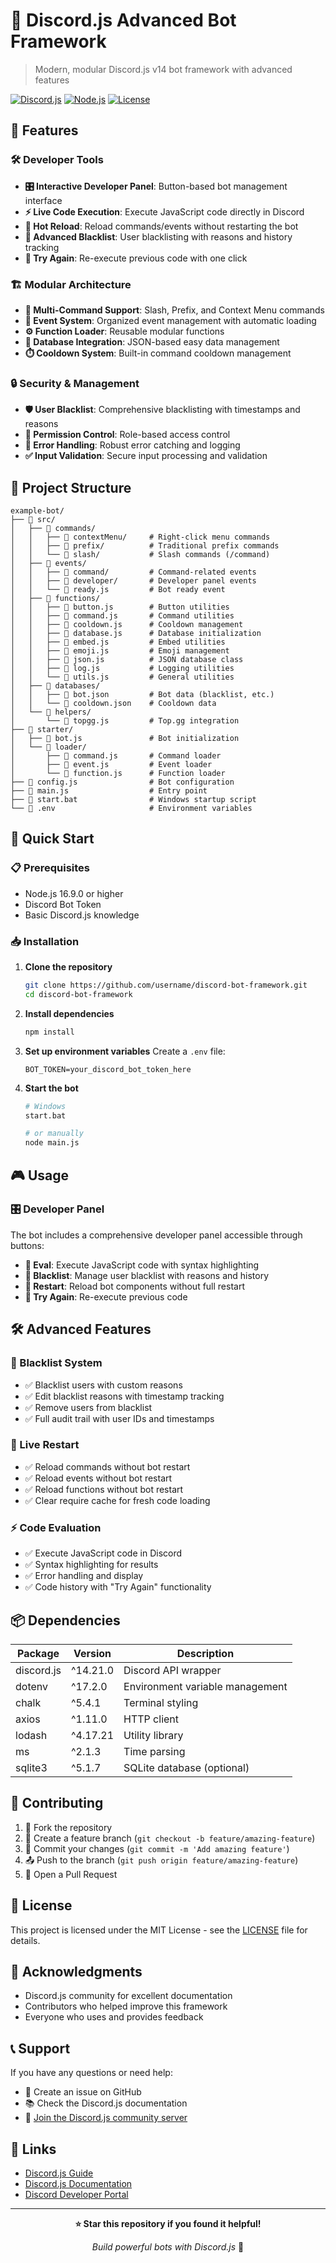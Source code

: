 # 🤖 Discord.js Advanced Bot Framework

> Modern, modular Discord.js v14 bot framework with advanced features

[![Discord.js](https://img.shields.io/badge/discord.js-v14.21.0-blue.svg)](https://discord.js.org/)
[![Node.js](https://img.shields.io/badge/node.js-16.9.0+-green.svg)](https://nodejs.org/)
[![License](https://img.shields.io/badge/license-MIT-blue.svg)](LICENSE)

## 🌟 Features

### 🛠️ Developer Tools
- **🎛️ Interactive Developer Panel**: Button-based bot management interface
- **⚡ Live Code Execution**: Execute JavaScript code directly in Discord
- **🔄 Hot Reload**: Reload commands/events without restarting the bot
- **🖤 Advanced Blacklist**: User blacklisting with reasons and history tracking
- **🔁 Try Again**: Re-execute previous code with one click

### 🏗️ Modular Architecture
- **📝 Multi-Command Support**: Slash, Prefix, and Context Menu commands
- **🎯 Event System**: Organized event management with automatic loading
- **⚙️ Function Loader**: Reusable modular functions
- **💾 Database Integration**: JSON-based easy data management
- **⏱️ Cooldown System**: Built-in command cooldown management

### 🔒 Security & Management
- **🛡️ User Blacklist**: Comprehensive blacklisting with timestamps and reasons
- **👮 Permission Control**: Role-based access control
- **🚨 Error Handling**: Robust error catching and logging
- **✅ Input Validation**: Secure input processing and validation

## 📂 Project Structure

```
example-bot/
├── 📁 src/
│   ├── 📁 commands/
│   │   ├── 📁 contextMenu/     # Right-click menu commands
│   │   ├── 📁 prefix/          # Traditional prefix commands
│   │   └── 📁 slash/           # Slash commands (/command)
│   ├── 📁 events/
│   │   ├── 📁 command/         # Command-related events
│   │   ├── 📁 developer/       # Developer panel events
│   │   └── 📄 ready.js         # Bot ready event
│   ├── 📁 functions/
│   │   ├── 📄 button.js        # Button utilities
│   │   ├── 📄 command.js       # Command utilities
│   │   ├── 📄 cooldown.js      # Cooldown management
│   │   ├── 📄 database.js      # Database initialization
│   │   ├── 📄 embed.js         # Embed utilities
│   │   ├── 📄 emoji.js         # Emoji management
│   │   ├── 📄 json.js          # JSON database class
│   │   ├── 📄 log.js           # Logging utilities
│   │   └── 📄 utils.js         # General utilities
│   ├── 📁 databases/
│   │   ├── 📄 bot.json         # Bot data (blacklist, etc.)
│   │   └── 📄 cooldown.json    # Cooldown data
│   └── 📁 helpers/
│       └── 📄 topgg.js         # Top.gg integration
├── 📁 starter/
│   ├── 📄 bot.js               # Bot initialization
│   └── 📁 loader/
│       ├── 📄 command.js       # Command loader
│       ├── 📄 event.js         # Event loader
│       └── 📄 function.js      # Function loader
├── 📄 config.js                # Bot configuration
├── 📄 main.js                  # Entry point
├── 📄 start.bat                # Windows startup script
└── 📄 .env                     # Environment variables
```

## 🚀 Quick Start

### 📋 Prerequisites
- Node.js 16.9.0 or higher
- Discord Bot Token
- Basic Discord.js knowledge

### 📥 Installation

1. **Clone the repository**
   ```bash
   git clone https://github.com/username/discord-bot-framework.git
   cd discord-bot-framework
   ```

2. **Install dependencies**
   ```bash
   npm install
   ```

3. **Set up environment variables**
   Create a `.env` file:
   ```env
   BOT_TOKEN=your_discord_bot_token_here
   ```

4. **Start the bot**
   ```bash
   # Windows
   start.bat
   
   # or manually
   node main.js
   ```

## 🎮 Usage

### 🎛️ Developer Panel
The bot includes a comprehensive developer panel accessible through buttons:

- **🔧 Eval**: Execute JavaScript code with syntax highlighting
- **🖤 Blacklist**: Manage user blacklist with reasons and history
- **🔄 Restart**: Reload bot components without full restart
- **🔁 Try Again**: Re-execute previous code

## 🛠️ Advanced Features

### 🖤 Blacklist System
- ✅ Blacklist users with custom reasons
- ✅ Edit blacklist reasons with timestamp tracking
- ✅ Remove users from blacklist
- ✅ Full audit trail with user IDs and timestamps

### 🔄 Live Restart
- ✅ Reload commands without bot restart
- ✅ Reload events without bot restart
- ✅ Reload functions without bot restart
- ✅ Clear require cache for fresh code loading

### ⚡ Code Evaluation
- ✅ Execute JavaScript code in Discord
- ✅ Syntax highlighting for results
- ✅ Error handling and display
- ✅ Code history with "Try Again" functionality

## 📦 Dependencies

| Package | Version | Description |
|---------|---------|-------------|
| discord.js | ^14.21.0 | Discord API wrapper |
| dotenv | ^17.2.0 | Environment variable management |
| chalk | ^5.4.1 | Terminal styling |
| axios | ^1.11.0 | HTTP client |
| lodash | ^4.17.21 | Utility library |
| ms | ^2.1.3 | Time parsing |
| sqlite3 | ^5.1.7 | SQLite database (optional) |

## 🤝 Contributing

1. 🍴 Fork the repository
2. 🌿 Create a feature branch (`git checkout -b feature/amazing-feature`)
3. 💾 Commit your changes (`git commit -m 'Add amazing feature'`)
4. 📤 Push to the branch (`git push origin feature/amazing-feature`)
5. 🔄 Open a Pull Request

## 📄 License

This project is licensed under the MIT License - see the [LICENSE](LICENSE) file for details.

## 🙏 Acknowledgments

- Discord.js community for excellent documentation
- Contributors who helped improve this framework
- Everyone who uses and provides feedback

## 📞 Support

If you have any questions or need help:

- 🐛 Create an issue on GitHub
- 📚 Check the Discord.js documentation
- 💬 [Join the Discord.js community server](https://discord.gg/M88Yds6zTJ)

## 🔗 Links

- [Discord.js Guide](https://discordjs.guide/)
- [Discord.js Documentation](https://discord.js.org/)
- [Discord Developer Portal](https://discord.com/developers/applications)

---

<div align="center">

**⭐ Star this repository if you found it helpful!**

*Build powerful bots with Discord.js* 🚀

</div>
